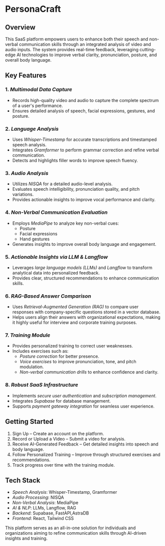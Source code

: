 # PersonaCraft

## Overview
This SaaS platform empowers users to enhance both their speech and non-verbal communication skills through an integrated analysis of video and audio inputs. The system provides real-time feedback, leveraging cutting-edge AI technologies to improve verbal clarity, pronunciation, posture, and overall body language.

## Key Features

### 1. *Multimodal Data Capture*
- Records high-quality video and audio to capture the complete spectrum of a user's performance.
- Ensures detailed analysis of speech, facial expressions, gestures, and posture.

### 2. *Language Analysis*
- Uses *Whisper-Timestamp* for accurate transcriptions and timestamped speech analysis.
- Integrates *Gramformer* to perform grammar correction and refine verbal communication.
- Detects and highlights filler words to improve speech fluency.

### 3. *Audio Analysis*
- Utilizes *NISQA* for a detailed audio-level analysis.
- Evaluates speech intelligibility, pronunciation quality, and pitch variations.
- Provides actionable insights to improve vocal performance and clarity.

### 4. *Non-Verbal Communication Evaluation*
- Employs *MediaPipe* to analyze key non-verbal cues:
  - Posture
  - Facial expressions
  - Hand gestures
- Generates insights to improve overall body language and engagement.

### 5. *Actionable Insights via LLM & Langflow*
- Leverages *large language models (LLMs)* and *Langflow* to transform analytical data into personalized feedback.
- Provides clear, structured recommendations to enhance communication skills.

### 6. *RAG-Based Answer Comparison*
- Uses *Retrieval-Augmented Generation (RAG)* to compare user responses with company-specific questions stored in a vector database.
- Helps users align their answers with organizational expectations, making it highly useful for interview and corporate training purposes.

### 7. *Training Module*
- Provides personalized training to correct user weaknesses.
- Includes exercises such as:
  - *Posture correction* for better presence.
  - *Voice exercises* to improve pronunciation, tone, and pitch modulation.
  - *Non-verbal communication drills* to enhance confidence and clarity.

### 8. *Robust SaaS Infrastructure*
- Implements *secure user authentication* and *subscription management*.
- Integrates *Supabase* for database management.
- Supports *payment gateway integration* for seamless user experience.

## Getting Started
1. Sign Up – Create an account on the platform.
2. Record or Upload a Video – Submit a video for analysis.
3. Receive AI-Generated Feedback – Get detailed insights into speech and body language.
4. Follow Personalized Training – Improve through structured exercises and recommendations.
5. Track progress over time with the training module.

## Tech Stack
- *Speech Analysis*: Whisper-Timestamp, Gramformer
- *Audio Processing*: NISQA
- *Non-Verbal Analysis*: MediaPipe
- *AI & NLP*: LLMs, Langflow, RAG
- *Backend*: Supabase, FastAPI,AstraDB
- *Frontend*: React, Tailwind CSS


This platform serves as an all-in-one solution for individuals and organizations aiming to refine communication skills through AI-driven insights and training. 
